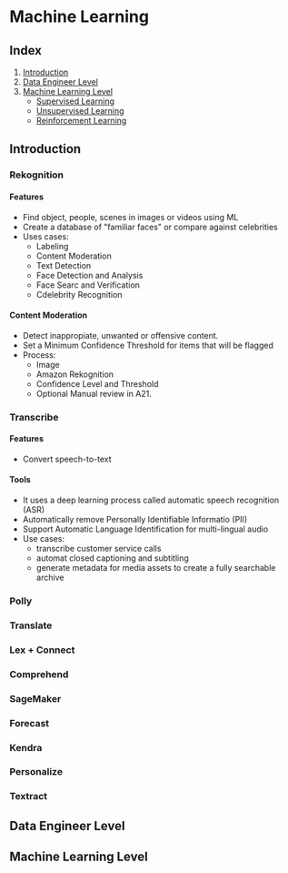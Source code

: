 # Machine Learning
## Index

1. [Introduction](#introduction)
2. [Data Engineer Level](#data-engineer-level)
3. [Machine Learning Level](#machine-learning-level)
    - [Supervised Learning](#supervised-learning)
    - [Unsupervised Learning](#unsupervised-learning)
    - [Reinforcement Learning](#reinforcement-learning)

## Introduction

### Rekognition

#### Features

* Find object, people, scenes in images or videos using ML
* Create a database of "familiar faces" or compare against celebrities
* Uses cases:
    * Labeling
    * Content Moderation
    * Text Detection
    * Face Detection and Analysis
    * Face Searc and Verification
    * Cdelebrity Recognition

#### Content Moderation

* Detect inappropiate, unwanted or offensive content.
* Set a Minimum Confidence Threshold for items that will be flagged
* Process:
    * Image
    * Amazon Rekognition
    * Confidence Level and Threshold
    * Optional Manual review in A21.

### Transcribe

#### Features

* Convert speech-to-text

#### Tools

* It uses a deep learning process called automatic speech recognition (ASR)
* Automatically remove Personally Identifiable Informatio (PII)
* Support Automatic Language Identification for multi-lingual audio
* Use cases:
    * transcribe customer service calls
    * automat closed captioning and subtitling
    * generate metadata for media assets to create a fully searchable archive

### Polly

### Translate

### Lex + Connect

### Comprehend

### SageMaker

### Forecast

### Kendra

### Personalize

### Textract

## Data Engineer Level

## Machine Learning Level